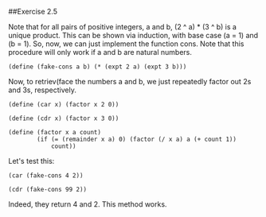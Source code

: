 ##Exercise 2.5

Note that for all pairs of positive integers, a and b, (2 ^ a) * (3 ^ b) is a unique product. This can be shown via induction, with base case (a = 1) and (b = 1). So, now, we can just implement the function cons. Note that this procedure will only work if a and b are natural numbers. 

	(define (fake-cons a b) (* (expt 2 a) (expt 3 b)))

Now, to retriev(face the numbers a and b, we just repeatedly factor out 2s and 3s, respectively.

	(define (car x) (factor x 2 0))

	(define (cdr x) (factor x 3 0))
	
	(define (factor x a count)
			(if (= (remainder x a) 0) (factor (/ x a) a (+ count 1))
				count))

Let's test this:

	(car (fake-cons 4 2))

	(cdr (fake-cons 99 2))

Indeed, they return 4 and 2. This method works. 